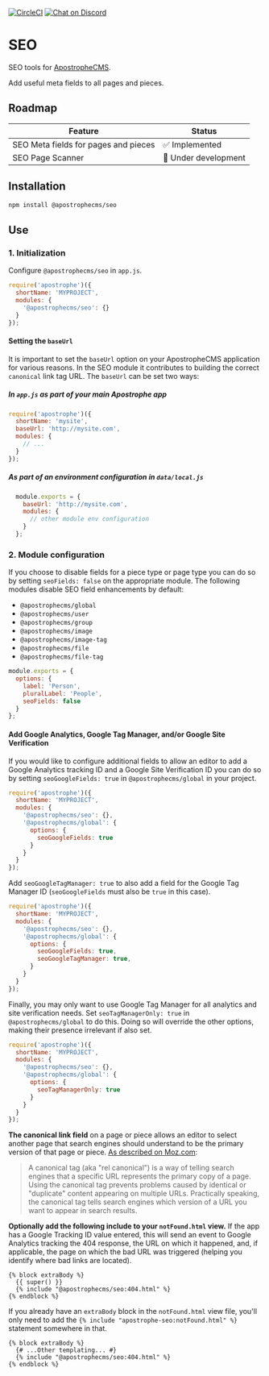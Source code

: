 [![CircleCI](https://circleci.com/gh/apostrophecms/seo/tree/main.svg?style=svg)](https://circleci.com/gh/apostrophecms/seo/tree/main)
[![Chat on Discord](https://img.shields.io/discord/517772094482677790.svg)](https://chat.apostrophecms.org)

# SEO

SEO tools for [ApostropheCMS](https://apostrophecms.com/).

Add useful meta fields to all pages and pieces.

## Roadmap
|Feature |Status  |
--- | ---
|SEO Meta fields for pages and pieces| ✅ Implemented 
|SEO Page Scanner| 🚧 Under development

## Installation

```bash
npm install @apostrophecms/seo
```

## Use

### 1. Initialization
Configure `@apostrophecms/seo` in `app.js`.

```js
require('apostrophe')({
  shortName: 'MYPROJECT',
  modules: {
    '@apostrophecms/seo': {}
  }
});
```

#### Setting the `baseUrl`

It is important to set the `baseUrl` option on your ApostropheCMS application for various reasons. In the SEO module it contributes to building the correct `canonical` link tag URL. The `baseUrl` can be set two ways:

##### In `app.js` as part of your main Apostrophe app
```js
require('apostrophe')({
  shortName: 'mysite',
  baseUrl: 'http://mysite.com',
  modules: {
    // ...
  }
});
```
##### As part of an environment configuration in `data/local.js`
```js
  module.exports = {
    baseUrl: 'http://mysite.com',
    modules: {
      // other module env configuration
    }
  };
```
### 2. Module configuration
If you choose to disable fields for a piece type or page type you can do so by setting `seoFields: false` on the appropriate module. The following modules disable SEO field enhancements by default:
 - `@apostrophecms/global`
 - `@apostrophecms/user`
 - `@apostrophecms/group`
 - `@apostrophecms/image`
 - `@apostrophecms/image-tag`
 - `@apostrophecms/file`
 - `@apostrophecms/file-tag`

```js
module.exports = {
  options: {
    label: 'Person',
    pluralLabel: 'People',
    seoFields: false
  }
};
```

#### Add Google Analytics, Google Tag Manager, and/or Google Site Verification

If you would like to configure additional fields to allow an editor to add a Google Analytics tracking ID and a Google Site Verification ID you can do so by setting `seoGoogleFields: true` in `@apostrophecms/global` in your project.
```js
require('apostrophe')({
  shortName: 'MYPROJECT',
  modules: {
    '@apostrophecms/seo': {},
    '@apostrophecms/global': {
      options: {
        seoGoogleFields: true
      }
    }
  }
});
```

Add `seoGoogleTagManager: true` to also add a field for the Google Tag Manager ID (`seoGoogleFields` must also be `true` in this case).

```js
require('apostrophe')({
  shortName: 'MYPROJECT',
  modules: {
    '@apostrophecms/seo': {},
    '@apostrophecms/global': {
      options: {
        seoGoogleFields: true,
        seoGoogleTagManager: true,
      }
    }
  }
});
```

Finally, you may only want to use Google Tag Manager for all analytics and site verification needs. Set `seoTagManagerOnly: true` in `@apostrophecms/global` to do this. Doing so will override the other options, making their presence irrelevant if also set.
```js
require('apostrophe')({
  shortName: 'MYPROJECT',
  modules: {
    '@apostrophecms/seo': {},
    '@apostrophecms/global': {
      options: {
        seoTagManagerOnly: true
      }
    }
  }
});
```

**The canonical link field** on a page or piece allows an editor to select another page that search engines should understand to be the primary version of that page or piece. [As described on Moz.com](https://moz.com/learn/seo/canonicalization):

> A canonical tag (aka "rel canonical") is a way of telling search engines that a specific URL represents the primary copy of a page. Using the canonical tag prevents problems caused by identical or "duplicate" content appearing on multiple URLs. Practically speaking, the canonical tag tells search engines which version of a URL you want to appear in search results.

**Optionally add the following include to your `notFound.html` view.** If the app has a Google Tracking ID value entered, this will send an event to Google Analytics tracking the 404 response, the URL on which it happened, and, if applicable, the page on which the bad URL was triggered (helping you identify where bad links are located).

```nunjucks
{% block extraBody %}
  {{ super() }}
  {% include "@apostrophecms/seo:404.html" %}
{% endblock %}
```

If you already have an `extraBody` block in the `notFound.html` view file, you'll only need to add the `{% include "apostrophe-seo:notFound.html" %}` statement somewhere in that.
```nunjucks
{% block extraBody %}
  {# ...Other templating... #}
  {% include "@apostrophecms/seo:404.html" %}
{% endblock %}
```
